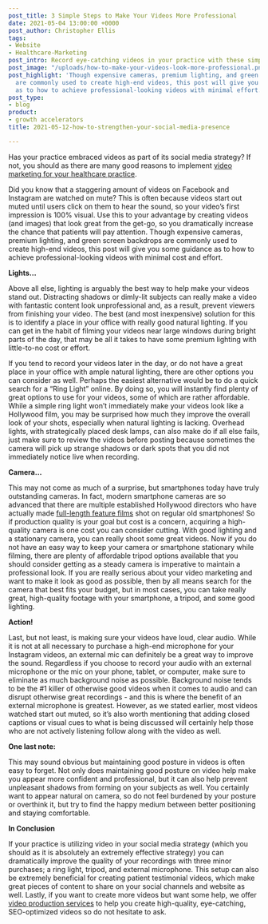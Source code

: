 ```yaml
---
post_title: 3 Simple Steps to Make Your Videos More Professional
date: 2021-05-04 13:00:00 +0000
post_author: Christopher Ellis
tags:
- Website
- Healthcare-Marketing
post_intro: Record eye-catching videos in your practice with these simple steps.
post_image: "/uploads/how-to-make-your-videos-look-more-professional.png"
post_highlight: 'Though expensive cameras, premium lighting, and green screen backdrops
  are commonly used to create high-end videos, this post will give you some guidance
  as to how to achieve professional-looking videos with minimal effort. '
post_type:
- blog
product:
- growth accelerators
title: 2021-05-12-how-to-strengthen-your-social-media-presence

---
```

Has your practice embraced videos as part of its social media strategy? If not, you should as there are many good reasons to implement [video marketing for your healthcare practice](https://doctorlogic.com/blog/video-marketing-for-healthcare-practices.html).

Did you know that a staggering amount of videos on Facebook and Instagram are watched on mute? This is often because videos start out muted until users click on them to hear the sound, so your video’s first impression is 100% visual. Use this to your advantage by creating videos (and images) that look great from the get-go, so you dramatically increase the chance that patients will pay attention. Though expensive cameras, premium lighting, and green screen backdrops are commonly used to create high-end videos, this post will give you some guidance as to how to achieve professional-looking videos with minimal cost and effort.

**Lights...**

Above all else, lighting is arguably the best way to help make your videos stand out. Distracting shadows or dimly-lit subjects can really make a video with fantastic content look unprofessional and, as a result, prevent viewers from finishing your video. The best (and most inexpensive) solution for this is to identify a place in your office with really good natural lighting. If you can get in the habit of filming your videos near large windows during bright parts of the day, that may be all it takes to have some premium lighting with little-to-no cost or effort.

If you tend to record your videos later in the day, or do not have a great place in your office with ample natural lighting, there are other options you can consider as well. Perhaps the easiest alternative would be to do a quick search for a “Ring Light” online. By doing so, you will instantly find plenty of great options to use for your videos, some of which are rather affordable. While a simple ring light won’t immediately make your videos look like a Hollywood film, you may be surprised how much they improve the overall look of your shots, especially when natural lighting is lacking. Overhead lights, with strategically placed desk lamps, can also make do if all else fails, just make sure to review the videos before posting because sometimes the camera will pick up strange shadows or dark spots that you did not immediately notice live when recording.

**Camera...**

This may not come as much of a surprise, but smartphones today have truly outstanding cameras. In fact, modern smartphone cameras are so advanced that there are multiple established Hollywood directors who have actually made [full-length feature films](https://www.rushlywritten.com/2019/02/5-netflix-films-shot-on-iphone.html) shot on regular old smartphones! So if production quality is your goal but cost is a concern,  acquiring a high-quality camera is one cost you can consider cutting. With good lighting and a stationary camera, you can really shoot some great videos. Now if you do not have an easy way to keep your camera or smartphone stationary while filming, there are plenty of affordable tripod options available that you should consider getting as a steady camera is imperative to maintain a professional look. If you are really serious about your video marketing and want to make it look as good as possible, then by all means search for the camera that best fits your budget, but in most cases, you can take really great, high-quality footage with your smartphone, a tripod, and some good lighting.

**Action!**

Last, but not least, is making sure your videos have loud, clear audio. While it is not at all necessary to purchase a high-end microphone for your Instagram videos, an external mic can definitely be a great way to improve the sound. Regardless if you choose to record your audio with an external microphone or the mic on your phone, tablet, or computer, make sure to eliminate as much background noise as possible. Background noise tends to be the #1 killer of otherwise good videos when it comes to audio and can disrupt otherwise great recordings - and this is where the benefit of an external microphone is greatest. However, as we stated earlier, most videos watched start out muted, so it’s also worth mentioning that adding closed captions or visual cues to what is being discussed will certainly help those who are not actively listening follow along with the video as well.

**One last note:**

This may sound obvious but maintaining good posture in videos is often easy to forget. Not only does maintaining good posture on video help make you appear more confident and professional, but it can also help prevent unpleasant shadows from forming on your subjects as well. You certainly want to appear natural on camera, so do not feel burdened by your posture or overthink it, but try to find the happy medium between better positioning and staying comfortable.

**In Conclusion**

If your practice is utilizing video in your social media strategy (which you should as it is absolutely an extremely effective strategy) you can dramatically improve the quality of your recordings with three minor purchases; a ring light, tripod, and external microphone. This setup can also be extremely beneficial for creating patient testimonial videos, which make great pieces of content to share on your social channels and website as well. Lastly, if you want to create more videos but want some help, we offer [video production services](https://doctorlogic.com/growth-accelerators/doctor-video-content-production) to help you create high-quality, eye-catching, SEO-optimized videos so do not hesitate to ask.